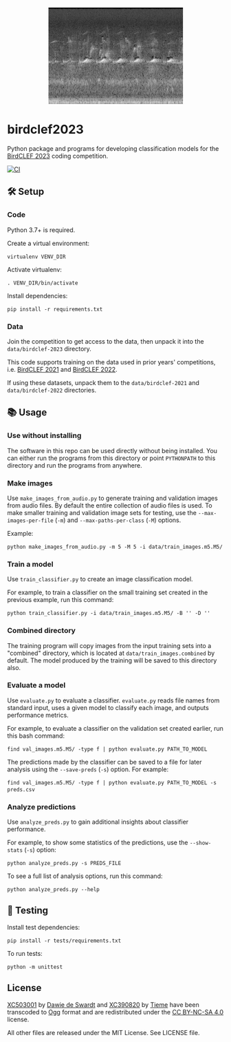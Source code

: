 
<p align="center">
    <img alt="Spectogram image" src="https://raw.githubusercontent.com/seatim/birdclef2023/main/tests/data/train_images/helgui/XC503001.ogg-2-5.png"/>
</p>

# birdclef2023

Python package and programs for developing classification models for the
[BirdCLEF 2023](https://www.kaggle.com/competitions/birdclef-2023) coding
competition.

[![CI](
https://github.com/seatim/birdclef2023/actions/workflows/adak-ci.yml/badge.svg)](
https://github.com/seatim/birdclef2023/actions/workflows/adak-ci.yml)

## 🛠 Setup

### Code

Python 3.7+ is required.

Create a virtual environment:

    virtualenv VENV_DIR

Activate virtualenv:

    . VENV_DIR/bin/activate

Install dependencies:

    pip install -r requirements.txt

### Data

Join the competition to get access to the data, then unpack it into the
`data/birdclef-2023` directory.

This code supports training on the data used in prior years' competitions, i.e.
[BirdCLEF 2021](https://www.kaggle.com/competitions/birdclef-2021) and
[BirdCLEF 2022](https://www.kaggle.com/competitions/birdclef-2022).

If using these datasets, unpack them to the `data/birdclef-2021` and
`data/birdclef-2022` directories.

## 📚 Usage

### Use without installing

The software in this repo can be used directly without being installed.  You
can either run the programs from this directory or point `PYTHONPATH` to this
directory and run the programs from anywhere.

### Make images

Use `make_images_from_audio.py` to generate training and validation images
from audio files.  By default the entire collection of audio files is used.
To make smaller training and validation image sets for testing, use the
`--max-images-per-file` (`-m`) and `--max-paths-per-class` (`-M`) options.

Example:

    python make_images_from_audio.py -m 5 -M 5 -i data/train_images.m5.M5/

### Train a model

Use `train_classifier.py` to create an image classification model.

For example, to train a classifier on the small training set created in the
previous example, run this command:

    python train_classifier.py -i data/train_images.m5.M5/ -B '' -D ''

### Combined directory

The training program will copy images from the input training sets into a
"combined" directory, which is located at `data/train_images.combined` by
default.  The model produced by the training will be saved to this directory
also.

### Evaluate a model

Use `evaluate.py` to evaluate a classifier.  `evaluate.py` reads file names
from standard input, uses a given model to classify each image, and outputs
performance metrics.

For example, to evaluate a classifier on the validation set created earlier,
run this bash command:

    find val_images.m5.M5/ -type f | python evaluate.py PATH_TO_MODEL

The predictions made by the classifier can be saved to a file for later
analysis using the `--save-preds` (`-s`) option.  For example:

    find val_images.m5.M5/ -type f | python evaluate.py PATH_TO_MODEL -s preds.csv

### Analyze predictions

Use `analyze_preds.py` to gain additional insights about classifier
performance.

For example, to show some statistics of the predictions, use the `--show-stats`
(`-s`) option:

    python analyze_preds.py -s PREDS_FILE

To see a full list of analysis options, run this command:

    python analyze_preds.py --help

## 🚦 Testing

Install test dependencies:

    pip install -r tests/requirements.txt

To run tests:

    python -m unittest

## License

[XC503001](https://xeno-canto.org/503001) by [Dawie de Swardt](
https://xeno-canto.org/contributor/JDCTKFMBKV)
and [XC390820](https://xeno-canto.org/390820) by [Tieme](
https://xeno-canto.org/contributor/OUZGUMHSWU) have been transcoded to [Ogg](
https://en.wikipedia.org/wiki/Ogg) format and are redistributed under the
[CC BY-NC-SA 4.0](https://creativecommons.org/licenses/by-nc-sa/4.0/) license.

All other files are released under the MIT License.  See LICENSE file.
